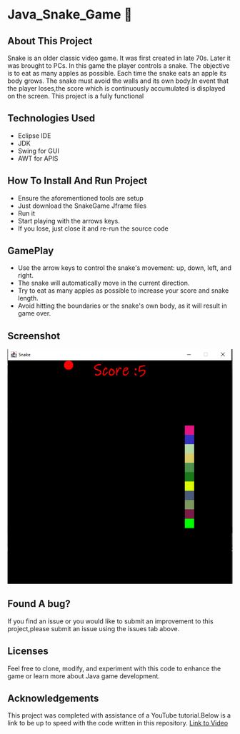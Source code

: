 # Java_Snake_Game 🐍
## About This Project
Snake is an older classic video game. It was first created in late 70s. Later it was brought to PCs. In this game the player controls a snake. The objective is to eat as many apples as possible. Each time the snake eats an apple its body grows. The snake must avoid the walls and its own body.In event that the player loses,the score which is continuously accumulated is displayed on the screen.
This project is a fully functional 
## Technologies Used
* Eclipse IDE
* JDK
* Swing for GUI
* AWT for APIS
## How To Install And Run Project
* Ensure the aforementioned tools are setup
* Just download the SnakeGame Jframe files
* Run it 
* Start playing with the arrows keys. 
* If you lose, just close it and re-run the source code
 ## GamePlay
 * Use the arrow keys to control the snake's movement: up, down, left, and right.
 * The snake will automatically move in the current direction.
 * Try to eat as many apples as possible to increase your score and snake length.
 * Avoid hitting the boundaries or the snake's own body, as it will result in game over.
  ## Screenshot
  ![about](snake1.png)
 
## Found A bug?
If you find an issue or you would like to submit an improvement to this project,please submit an issue using the issues tab above.
## Licenses
Feel free to clone, modify, and experiment with this code to enhance the game or learn more about Java game development.
## Acknowledgements
This project was completed with assistance of a YouTube tutorial.Below is a link to be up to speed with the code written in this repository.
<a href="https://youtu.be/bI6e6qjJ8JQ">Link to Video</a>


  
